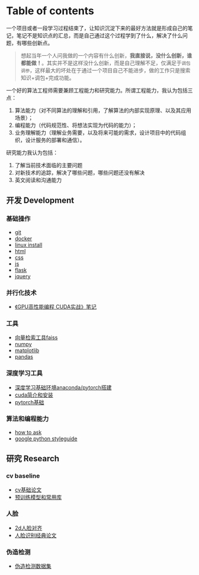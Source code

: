 # Table of contents

一个项目或者一段学习过程结束了，让知识沉淀下来的最好方法就是形成自己的笔记，笔记不是知识点的汇总，而是自己通过这个过程学到了什么，解决了什么问题，有哪些创新点。

> 想起当年一个人问我做的一个内容有什么创新，**我直接说，没什么创新，谁都能做！**。其实并不是这样没什么创新，而是自己理解不足，仅满足于`调包调参`，这样最大的坏处在于通过一个项目自己不能进步，做的工作只是搜索知识+调包+完成功能。

一个好的算法工程师需要兼顾工程能力和研究能力。所谓工程能力，我认为包括三点：
1. 算法能力（对不同算法的理解和引用，了解算法的内部实现原理、以及其应用场景）；
2. 编程能力（代码规范性、将想法实现为代码的能力）；
3. 业务理解能力（理解业务需要，以及将来可能的需求，设计项目中的代码组织，设计服务的部署和通信）。

研究能力我认为包括：
1. 了解当前技术面临的主要问题
2. 对新技术的追踪，解决了哪些问题，哪些问题还没有解决
3. 英文阅读和沟通能力

## 开发 Development

### 基础操作

* [git](base_tools/git.md)
* [docker](base_tools/docker.md)
* [linux install](base_tools/install_linux.md)
* [html](webpage/html.md)
* [css](webpage/css.md)
* [js](webpage/js.md)
* [flask](webpage/flask.md)
* [jquery](webpage/jquery.md)

### 并行化技术

* [《GPU高性能编程 CUDA实战》笔记](environment/cuda_by_example.md)

### 工具

* [向量检索工具faiss](image_retrieval/faiss.md)
* [numpy](python-base/numpy.md)
* [matplotlib](python-base/matplotlib.md)
* [pandas](python-base/pandas.md)

### 深度学习工具

* [深度学习基础环境anaconda/pytorch搭建](environment/anaconda.md)
* [cuda简介和安装](environment/cuda.md)
* [pytorch基础](python-base/pytorch-base.md)

### 算法和编程能力

* [how to ask](others/how_to_ask.md)
* [google python styleguide](others/zh-google-python-styleguide.md)

## 研究 Research

### cv baseline

* [cv基础论文](cv_baseline/cv_baseline.md)
* [预训练模型和常用库](cv_baseline/pretrained_models.md)

### 人脸

* [2d人脸对齐](fr/warp_and_crop_face.md)
* [人脸识别经典论文](fr/face_loss.md)

### 伪造检测

* [伪造检测数据集](deepfake/datasets.md)